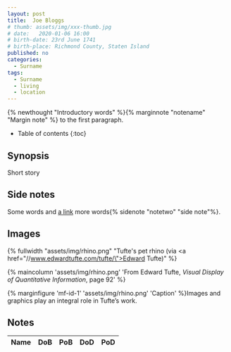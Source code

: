 ```yaml
---
layout: post
title:  Joe Bloggs
# thumb: assets/img/xxx-thumb.jpg
# date:   2020-01-06 16:00
# birth-date: 23rd June 1741
# birth-place: Richmond County, Staten Island
published: no
categories: 
  - Surname
tags:
  - Surname
  - living
  - location
---
```

{% newthought "Introductory words" %}{% marginnote "notename" "Margin note" %} to the first paragraph.
<!--more-->

* Table of contents
{:toc}

## Synopsis
Short story

## Side notes
Some words and [a link](//cullaloe.net) more words{% sidenote "notetwo" "side note"%}.

## Images
{% fullwidth "assets/img/rhino.png" "Tufte's pet rhino (via <a href=\"//www.edwardtufte.com/tufte/\">Edward Tufte</a>)" %}

{% maincolumn 'assets/img/rhino.png' 'From Edward Tufte, *Visual Display of Quantitative Information*, page 92' %}

{% marginfigure 'mf-id-1' 'assets/img/rhino.png' 'Caption'  %}Images and graphics play an integral role in Tufte’s work.

## Notes

Name|DoB|PoB|DoD|PoD
:---|:-:|:--|:-:|:--
